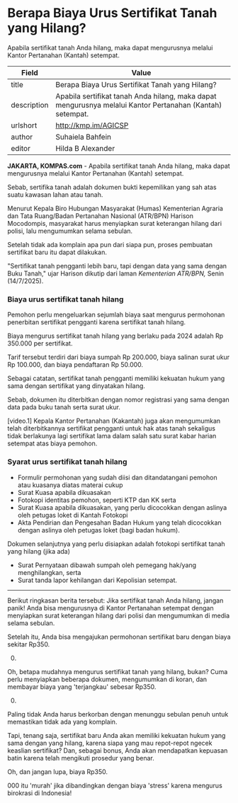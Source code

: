 # Berapa Biaya Urus Sertifikat Tanah yang Hilang?

Apabila sertifikat tanah Anda hilang, maka dapat mengurusnya melalui Kantor Pertanahan (Kantah) setempat.

| Field       | Value                                                       |
|-------------|-------------------------------------------------------------|
| title       | Berapa Biaya Urus Sertifikat Tanah yang Hilang? |
| description | Apabila sertifikat tanah Anda hilang, maka dapat mengurusnya melalui Kantor Pertanahan (Kantah) setempat. |
| urlshort    | http://kmp.im/AGICSP |
| author      | Suhaiela Bahfein |
| editor      | Hilda B Alexander |

**JAKARTA, KOMPAS.com** - Apabila sertifikat tanah Anda hilang, maka dapat mengurusnya melalui Kantor Pertanahan (Kantah) setempat.

Sebab, sertifika tanah adalah dokumen bukti kepemilikan yang sah atas suatu kawasan lahan atau tanah.

Menurut Kepala Biro Hubungan Masyarakat (Humas) Kementerian Agraria dan Tata Ruang/Badan Pertanahan Nasional (ATR/BPN) Harison Mocodompis, masyarakat harus menyiapkan surat keterangan hilang dari polisi, lalu mengumumkan selama sebulan.

Setelah tidak ada komplain apa pun dari siapa pun, proses pembuatan sertifikat baru itu dapat dilakukan.

"Sertifikat tanah pengganti lebih baru, tapi dengan data yang sama dengan Buku Tanah,\" ujar Harison dikutip dari laman *Kementerian ATR/BPN,* Senin (14/7/2025).

### Biaya urus sertifikat tanah hilang

Pemohon perlu mengeluarkan sejumlah biaya saat mengurus permohonan penerbitan sertifikat pengganti karena sertifikat tanah hilang.

Biaya mengurus sertifikat tanah hilang yang berlaku pada 2024 adalah Rp 350.000 per sertifikat.

Tarif tersebut terdiri dari biaya sumpah Rp 200.000, biaya salinan surat ukur Rp 100.000, dan biaya pendaftaran Rp 50.000.

Sebagai catatan, sertifikat tanah pengganti memiliki kekuatan hukum yang sama dengan sertifikat yang dinyatakan hilang.

Sebab, dokumen itu diterbitkan dengan nomor registrasi yang sama dengan data pada buku tanah serta surat ukur.

\[video.1\] Kepala Kantor Pertanahan (Kakantah) juga akan mengumumkan telah diterbitkannya sertifikat pengganti untuk hak atas tanah sekaligus tidak berlakunya lagi sertifikat lama dalam salah satu surat kabar harian setempat atas biaya pemohon.

### Syarat urus sertifikat tanah hilang

- Formulir permohonan yang sudah diisi dan ditandatangani pemohon atau kuasanya diatas materai cukup
- Surat Kuasa apabila dikuasakan
- Fotokopi identitas pemohon, seperti KTP dan KK serta
- Surat Kuasa apabila dikuasakan, yang perlu dicocokkan dengan aslinya oleh petugas loket di Kantah Fotokopi
- Akta Pendirian dan Pengesahan Badan Hukum yang telah dicocokkan dengan aslinya oleh petugas loket (bagi badan hukum).

Dokumen selanjutnya yang perlu disiapkan adalah fotokopi sertifikat tanah yang hilang (jika ada)

- Surat Pernyataan dibawah sumpah oleh pemegang hak/yang menghilangkan, serta
- Surat tanda lapor kehilangan dari Kepolisian setempat.

---
Berikut ringkasan berita tersebut: Jika sertifikat tanah Anda hilang, jangan panik! Anda bisa mengurusnya di Kantor Pertanahan setempat dengan menyiapkan surat keterangan hilang dari polisi dan mengumumkan di media selama sebulan.

 Setelah itu, Anda bisa mengajukan permohonan sertifikat baru dengan biaya sekitar Rp350.

000.



Oh, betapa mudahnya mengurus sertifikat tanah yang hilang, bukan? Cuma perlu menyiapkan beberapa dokumen, mengumumkan di koran, dan membayar biaya yang 'terjangkau' sebesar Rp350.

000.

 Paling tidak Anda harus berkorban dengan menunggu sebulan penuh untuk memastikan tidak ada yang komplain.

 Tapi, tenang saja, sertifikat baru Anda akan memiliki kekuatan hukum yang sama dengan yang hilang, karena siapa yang mau repot-repot ngecek keaslian sertifikat? Dan, sebagai bonus, Anda akan mendapatkan kepuasan batin karena telah mengikuti prosedur yang benar.

 Oh, dan jangan lupa, biaya Rp350.

000 itu 'murah' jika dibandingkan dengan biaya 'stress' karena mengurus birokrasi di Indonesia!
